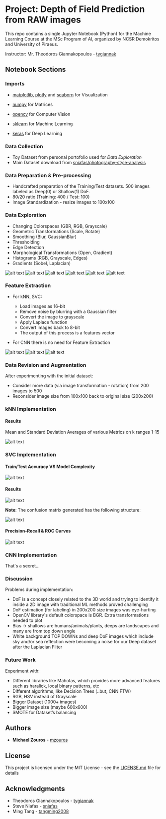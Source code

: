 # Project: Depth of Field Prediction from RAW images

This repo contains a single Jupyter Notebook (Python) for the Machine Learning Course at the MSc Program of AI, organized by NCSR Demokritos and University of Piraeus.

Instructor: Mr. Theodoros Giannakopoulos - [tygiannak](https://github.com/tyiannak)

## Notebook Sections

### Imports

* [matplotlib](https://github.com/matplotlib/matplotlib), [plotly](https://github.com/plotly) and [seaborn](https://github.com/mwaskom/seaborn) for Visualization

* [numpy](https://github.com/numpy/numpy) for Matrices

* [opencv](https://github.com/opencv/opencv) for Computer Vision

* [sklearn](https://github.com/scikit-learn/scikit-learn) for Machine Learning

* [keras](https://github.com/keras-team/keras) for Deep Learning

### Data Collection

* Toy Dataset from personal portofolio used for *Data Exploration*
* Main Dataset download from [sniafas/photography-style-analysis](https://drive.google.com/file/d/1Eht4PDWlRWhWalWXP53da8CvaWy1TBEx/view)

### Data Preparation & Pre-processing

* Handcrafted preparation of the Training/Test datasets. 500 images labeled as Deep(0) or Shallow(1) DoF.
* 80/20 ratio (Training: 400 / Test: 100)
* Image Standardization - resize images to 100x100

### Data Exploration

* Changing Colorspaces (GBR, RGB, Grayscale)
* Geometric Transformations (Scale, Rotate)
* Smoothing (Blur, GaussianBlur)
* Thresholding
* Edge Detection
* Morphological Transformations (Open, Gradient)
* Histograms (RGB, Grayscale, Edges)
* Gradients (Sobel, Laplacian)

![alt text](https://imgur.com/wsDnZha.png)
![alt text](https://imgur.com/JOQSzjZ.png)
![alt text](https://imgur.com/zU214dY.png)
![alt text](https://imgur.com/q4kdEoI.png)
![alt text](https://imgur.com/3lqrA8k.png)
![alt text](https://imgur.com/oai2EYM.png)

### Feature Extraction

* For kNN, SVC:
  * Load images as 16-bit
  * Remove noise by blurring with a Gaussian filter
  * Convert the image to grayscale
  * Apply Laplace function
  * Convert images back to 8-bit
  * The output of this process is a features vector

* For CNN there is no need for Feature Extraction

![alt text](https://imgur.com/neF0nwD.png)
![alt text](https://imgur.com/p2yxWFL.png)
![alt text](https://imgur.com/2XGtNCi.png)

### Data Revision and Augmentation

After experimenting with the initial dataset:

* Consider more data (via image transformation - rotation) from 200 images to 500
* Reconsider image size from 100x100 back to original size (200x200)

### kNN Implementation

#### Results

Mean and Standard Deviation Averages of various Metrics on k ranges 1-15

![alt text](https://imgur.com/SNe4FJg.png)

### SVC Implementation

#### Train/Test Accuracy VS Model Complexity

![alt text](https://imgur.com/hM6YkfU.png)

#### Results

![alt text](https://imgur.com/jDlGCXa.png)

**Note**: The confusion matrix generated has the following structure:

![alt text](https://static.packt-cdn.com/products/9781838555078/graphics/C13314_06_05.jpg)

#### Precision-Recall & ROC Curves

![alt text](https://imgur.com/AC354ws.png)

### CNN Implementation

That's a secret...

### Discussion

Problems during implementation:
* DoF is a concept closely related to the 3D world and trying to identify it inside a 2D image with traditional ML methods proved challenging
* DoF estimation (for labeling) in 200x200 size images was eye-hurting
* OpenCV library's default colorspace is BGR. Extra transformations needed to plot
* Bias -> shallows are humans/animals/plants, deeps are landscapes and many are from top down angle
* White background TOP DOWNs and deep DoF images which include sky and/or sea reflection were becoming a noise for our Deep dataset after the Laplacian Filter 

### Future Work

Experiment with:

* Different libraries like Mahotas, which provides more advanced features such as haralick, local binary patterns, etc
* Different algorithms, like Decision Trees (..but, CNN FTW)
* RGB, HSV instead of Grayscale
* Bigger Dataset (1000+ images)
* Bigger image size (maybe 600x600)
* SMOTE for Dataset’s balancing

## Authors

* **Michael Zouros** - [mzouros](https://github.com/mzouros)

## License

This project is licensed under the MIT License - see the [LICENSE.md](LICENSE.md) file for details

## Acknowledgments

* Theodoros Giannakopoulos - [tygiannak](https://github.com/tyiannak)
* Steve Niafas - [sniafas](https://github.com/sniafas)
* Ming Tang - [tangming2008](https://github.com/tangming2008)

